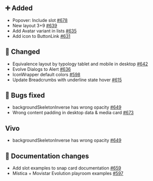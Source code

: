 ## ➕ Added

- Popover: Include slot [#678](https://github.com/Telefonica/mistica-design/issues/678)
- New layout 3+9 [#639](https://github.com/Telefonica/mistica-design/issues/639)
- Add Avatar variant in lists [#635](https://github.com/Telefonica/mistica-design/issues/635)
- Add icon to ButtonLink [#631](https://github.com/Telefonica/mistica-design/issues/631)

## 🔄 Changed

- Equivalence layout by typology tablet and mobile in desktop [#642](https://github.com/Telefonica/mistica-design/issues/642)
- Evolve Dialogs to Alert [#636](https://github.com/Telefonica/mistica-design/issues/636)
- IconWrapper default colors [#598](https://github.com/Telefonica/mistica-design/issues/598)
- Update Breadcrumbs with underline state hover [#615](https://github.com/Telefonica/mistica-design/issues/615)

## 🐞 Bugs fixed

- backgroundSkeletonInverse has wrong opacity [#649](https://github.com/Telefonica/mistica-design/issues/649)
- Wrong content padding in desktop data & media card [#673](https://github.com/Telefonica/mistica-design/issues/673)

## Vivo

- backgroundSkeletonInverse has wrong opacity [#649](https://github.com/Telefonica/mistica-design/issues/649)

## 📒 Documentation changes

- Add slot examples to snap card documentation [#659](https://github.com/Telefonica/mistica-design/issues/659)
- Mística + Movistar Evolution playroom examples [#597](https://github.com/Telefonica/mistica-design/issues/597)
